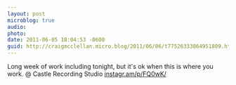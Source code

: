 ```yaml
---
layout: post
microblog: true
audio: 
photo: 
date: 2011-06-05 18:04:53 -0600
guid: http://craigmcclellan.micro.blog/2011/06/06/t77526333864951809.html
---
```

Long week of work including tonight, but it's ok when this is where you work.   @ Castle Recording Studio [instagr.am/p/FQ0wK/](http://instagr.am/p/FQ0wK/)
